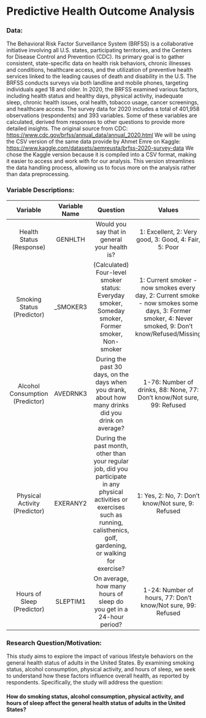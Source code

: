 # Predictive Health Outcome Analysis

### Data: 
The Behavioral Risk Factor Surveillance System (BRFSS) is a collaborative initiative involving all U.S. states, participating territories, and the Centers for Disease Control and Prevention (CDC). Its primary goal is to gather consistent, state-specific data on health risk behaviors, chronic illnesses and conditions, healthcare access, and the utilization of preventive health services linked to the leading causes of death and disability in the U.S. The BRFSS conducts surveys via both landline and mobile phones, targeting individuals aged 18 and older. In 2020, the BRFSS examined various factors, including health status and healthy days, physical activity, inadequate sleep, chronic health issues, oral health, tobacco usage, cancer screenings, and healthcare access. The survey data for 2020 includes a total of 401,958 observations (respondents) and 393 variables. Some of these variables are calculated, derived from responses to other questions to provide more detailed insights. 
The original source from CDC: https://www.cdc.gov/brfss/annual_data/annual_2020.html
We will be using the CSV version of the same data provide by Ahmet Emre on Kaggle: https://www.kaggle.com/datasets/aemreusta/brfss-2020-survey-data
We chose the Kaggle version because it is compiled into a CSV format, making it easier to access and work with for our analysis. This version streamlines the data handling process, allowing us to focus more on the analysis rather than data preprocessing.



### Variable Descriptions:

| Variable | Variable Name | Question | Values | Type  |
| :---:    |  :---:        |  :---:   | :---:  | :---: |
| Health Status (Response) |GENHLTH | Would you say that in general your health is? | 1: Excellent, 2: Very good, 3: Good, 4: Fair, 5: Poor | Categorical |
| Smoking Status (Predictor) | _SMOKER3 | (Calculated) Four-level smoker status: Everyday smoker, Someday smoker, Former smoker, Non-smoker | 1: Current smoker - now smokes every day, 2: Current smoker - now smokes some days, 3: Former smoker, 4: Never smoked, 9: Don’t know/Refused/Missing | Categorical|
| Alcohol Consumption (Predictor) |AVEDRNK3|During the past 30 days, on the days when you drank, about how many drinks did you drink on average?|1-76: Number of drinks, 88: None, 77: Don’t know/Not sure, 99: Refused|Numerical|
| Physical Activity (Predictor)|EXERANY2|During the past month, other than your regular job, did you participate in any physical activities or exercises such as running, calisthenics, golf, gardening, or walking for exercise?|1: Yes, 2: No, 7: Don’t know/Not sure, 9: Refused|Categorical|
| Hours of Sleep (Predictor)|SLEPTIM1|On average, how many hours of sleep do you get in a 24-hour period?|1-24: Number of hours, 77: Don’t know/Not sure, 99: Refused| Numerical|



### Research Question/Motivation: 
This study aims to explore the impact of various lifestyle behaviors on the general health status of adults in the United States. 
By examining smoking status, alcohol consumption, physical activity, and hours of sleep, we seek to understand how these factors influence overall health, as reported by respondents. 
Specifically, the study will address the question: 
#### How do smoking status, alcohol consumption, physical activity, and hours of sleep affect the general health status of adults in the United States?






